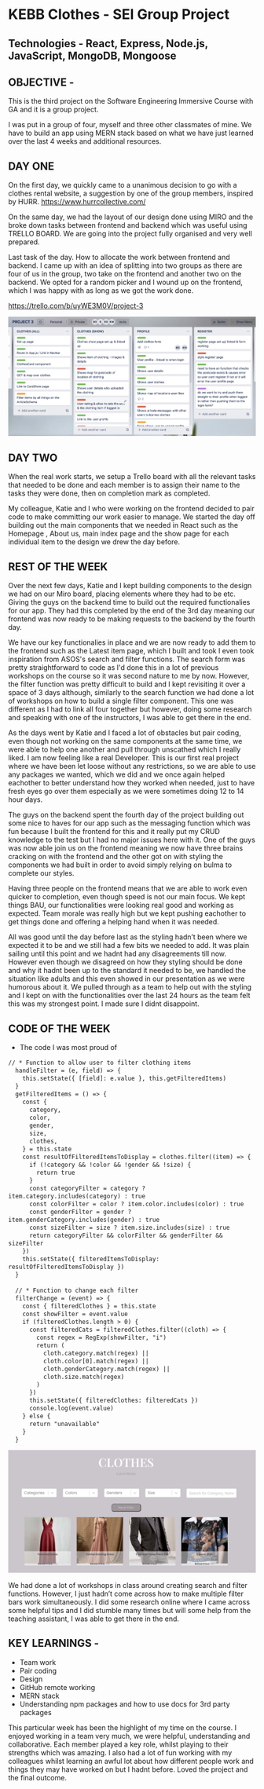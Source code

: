 # KEBB Clothes - SEI Group Project 

## Technologies - React, Express, Node.js, JavaScript, MongoDB, Mongoose

## OBJECTIVE - 
This is the third project on the Software Engineering Immersive Course with GA and it is a group project.

I was put in a group of four, myself and three other classmates of mine. We have to build an app using MERN stack based on what we have just learned over the last 4 weeks and additional resources. 

## DAY ONE
On the first day, we quickly came to a unanimous decision to go with a clothes rental website, a suggestion by one of the group members, inspired by HURR.
https://www.hurrcollective.com/

On the same day, we had the layout of our design done using MIRO and the broke down tasks between frontend and backend which was useful using TRELLO BOARD. We are going into the project fully organised and very well prepared.

Last task of the day. How to allocate the work between frontend and backend. I came up with an idea of splitting into two groups as there are four of us in the group, two take on the frontend and another two on the backend. We opted for a random picker and I wound up on the frontend, which I was happy with as long as we got the work done. 

https://trello.com/b/uyWE3M0V/project-3 

![my screenshot](readme-images/trello.png)

## DAY TWO

When the real work starts, we setup a Trello board with all the relevant tasks that needed to be done and each member is to assign their name to the tasks they were done, then on completion mark as completed. 

My colleague, Katie and I who were working on the frontend decided to pair code to make committing our work easier to manage. We started the day off building out the main components that we needed in React such as the Homepage , About us, main index page and the show page for each individual item to the design we drew the day before. 

 ## REST OF THE WEEK
Over the next few days, Katie and I kept building components to the design we had on our Miro board, placing elements where they had to be etc. Giving the guys on the backend time to build out the required functionalies for our app. They had this completed by the end of the 3rd day meaning our frontend was now ready to be making requests to the backend by the fourth day. 

We have our key functionalies in place and we are now ready to add them to the frontend such as the Latest item page, which I built and took I even took inspiration from ASOS's search and filter functions. The search form was pretty straightforward to code as I'd done this in a lot of previous workshops on the course so it was second nature to me by now. However, the filter function was pretty difficult to build and I kept revisiting it over a space of 3 days although, similarly to the search function we had done a lot of workshops on how to build a single filter component. This one was different as I had to link all four together but however, doing some research and speaking with one of the instructors, I was able to get there in the end. 

As the days went by Katie and I faced a lot of obstacles but pair coding, even though not working on the same components at the same time, we were able to help one another and pull through unscathed which I really liked. I am now feeling like a real Developer. This is our first real project where we have been let loose without any restrictions, so we are able to use any packages we wanted, which we did and we once again helped eachother to better understand how they worked when needed, just to have fresh eyes go over them especially as we were sometimes doing 12 to 14 hour days.

The guys on the backend spent the fourth day of the project building out some nice to haves for our app such as the messaging function which was fun because I built the frontend for this and it really put my CRUD knowledge to the test but I had no major issues here with it. One of the guys was now able join us on the frontend meaning we now have three brains cracking on with the frontend and the other got on with styling the components we had built in order to avoid simply relying on bulma to complete our styles. 

Having three people on the frontend means that we are able to work even quicker to completion, even though speed is not our main focus. We kept things BAU, our functionalities were looking real good and working as expected. Team morale was really high but we kept pushing eachother to get things done and offering a helping hand when it was needed. 

All was good until the day before last as the styling hadn’t been where we expected it to be and we still had a few bits we needed to add. It was plain sailing until this point and we hadnt had any disagreements till now. However even though we disagreed on how they styling should be done and why it hadnt been up to the standard it needed to be, we handled the situation like adults and this even showed in our presentation as we were humorous about it. We pulled through as a team to help out with the styling and I kept on with the functionalities over the last 24 hours as the team felt this was my strongest point. I made sure I didnt disappoint.

## CODE OF THE WEEK
* The code I was most proud of  

```
// * Function to allow user to filter clothing items
  handleFilter = (e, field) => {
    this.setState({ [field]: e.value }, this.getFilteredItems)
  }
  getFilteredItems = () => {
    const {
      category,
      color,
      gender,
      size,
      clothes,
    } = this.state
    const resultOfFilteredItemsToDisplay = clothes.filter((item) => {
      if (!category && !color && !gender && !size) {
        return true
      }
      const categoryFilter = category ? item.category.includes(category) : true
      const colorFilter = color ? item.color.includes(color) : true
      const genderFilter = gender ? item.genderCategory.includes(gender) : true
      const sizeFilter = size ? item.size.includes(size) : true
      return categoryFilter && colorFilter && genderFilter && sizeFilter
    })
    this.setState({ filteredItemsToDisplay: resultOfFilteredItemsToDisplay })
  }
  
  // * Function to change each filter
  filterChange = (event) => {
    const { filteredClothes } = this.state
    const showFilter = event.value
    if (filteredClothes.length > 0) {
      const filteredCats = filteredClothes.filter((cloth) => {
        const regex = RegExp(showFilter, "i")
        return (
          cloth.category.match(regex) ||
          cloth.color[0].match(regex) ||
          cloth.genderCategory.match(regex) ||
          cloth.size.match(regex)
        )
      })
      this.setState({ filteredClothes: filteredCats })
      console.log(event.value)
    } else {
      return "unavailable"
    }
  }
  ```
  
![my screenshot](readme-images/kebbfilter.png)

 We had done a lot of workshops in class around creating search and filter functions. However, I just hadn’t  come across how to make multiple filter bars work simultaneously. I did some research online where I came across some helpful tips and I did stumble many times but will some help from the teaching assistant, I was able to get there in the end.

## KEY LEARNINGS -

* Team work 
* Pair coding
* Design
* GitHub remote working
* MERN stack
* Understanding npm packages and how to use docs for 3rd party packages

This particular week has been the highlight of my time on the course. I enjoyed working in a team very much, we were helpful, understanding and collaborative. Each member played a key role, whilst playing to their strengths which was amazing. I also had a lot of fun working with my colleagues whilst learning an awful lot about how different people work and things they may have worked on but I hadnt before. 
Loved the project and the final outcome.
